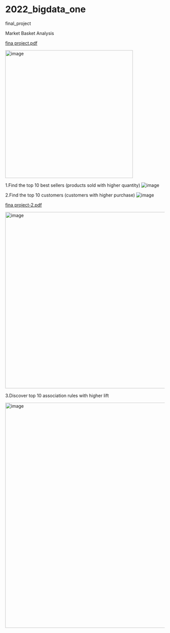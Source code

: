 # 2022_bigdata_one
final_project

Market Basket Analysis

[fina project.pdf](https://github.com/Carly-Yang/bigdata_one_Market-Basket-Analysis/files/13807298/fina.project.pdf)

<img width="403" alt="image" src="https://github.com/Carly-Yang/bigdata_one_Market-Basket-Analysis/assets/110595051/74401777-e6ef-44cd-ac06-4d32d5896ce9">

1.Find the top 10 best sellers (products sold with higher quantity)
![image](https://github.com/Carly-Yang/2022_bigdata_one/assets/110595051/95878979-b3bd-41a4-bf3c-1a429298d476)

2.Find the top 10 customers (customers with higher purchase)
![image](https://github.com/Carly-Yang/2022_bigdata_one/assets/110595051/9a66c65b-b5fe-4bcb-96a8-74cad1511f57)

[fina project-2.pdf](https://github.com/Carly-Yang/bigdata_one_Market-Basket-Analysis/files/13807532/fina.project-2.pdf)

<img width="556" alt="image" src="https://github.com/Carly-Yang/bigdata_one_Market-Basket-Analysis/assets/110595051/ec275d9d-37a9-4c52-8e37-aabb284fbc70">

3.Discover top 10 association rules with higher lift

<img width="710" alt="image" src="https://github.com/Carly-Yang/bigdata_one_Market-Basket-Analysis/assets/110595051/ed075829-1ed8-4f7c-988b-fcd040e32384">


